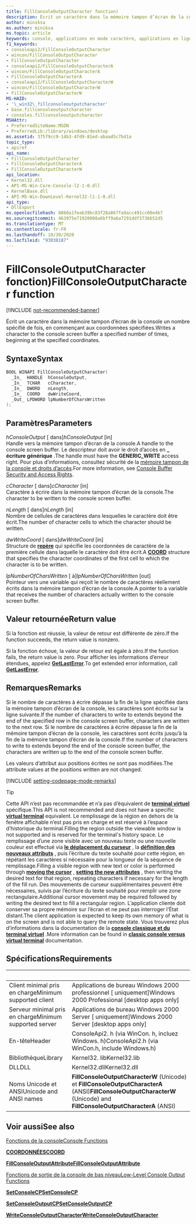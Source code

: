 ```yaml
---
title: FillConsoleOutputCharacter fonction)
description: Écrit un caractère dans la mémoire tampon d’écran de la console un nombre spécifié de fois, en commençant aux coordonnées spécifiées.
author: miniksa
ms.author: miniksa
ms.topic: article
keywords: console, applications en mode caractère, applications en ligne de commande, applications de terminal, API console
f1_keywords:
- consoleapi2/FillConsoleOutputCharacter
- wincon/FillConsoleOutputCharacter
- FillConsoleOutputCharacter
- consoleapi2/FillConsoleOutputCharacterA
- wincon/FillConsoleOutputCharacterA
- FillConsoleOutputCharacterA
- consoleapi2/FillConsoleOutputCharacterW
- wincon/FillConsoleOutputCharacterW
- FillConsoleOutputCharacterW
MS-HAID:
- '\_win32\_fillconsoleoutputcharacter'
- base.fillconsoleoutputcharacter
- consoles.fillconsoleoutputcharacter
MSHAttr:
- PreferredSiteName:MSDN
- PreferredLib:/library/windows/desktop
ms.assetid: 37579cc9-14b3-4fd9-81ed-abaad5c7bd1a
topic_type:
- apiref
api_name:
- FillConsoleOutputCharacter
- FillConsoleOutputCharacterA
- FillConsoleOutputCharacterW
api_location:
- Kernel32.dll
- API-MS-Win-Core-Console-l2-1-0.dll
- KernelBase.dll
- API-MS-Win-DownLevel-Kernel32-l1-1-0.dll
api_type:
- DllExport
ms.openlocfilehash: 8860a1feab39bc83f28a867fa9acc491cc00e4b7
ms.sourcegitcommit: 463975e71920908a6bff9a6a7291ddf3736652d5
ms.translationtype: MT
ms.contentlocale: fr-FR
ms.lasthandoff: 10/30/2020
ms.locfileid: "93038187"
---
```

# <a name="fillconsoleoutputcharacter-function"></a><span data-ttu-id="08d12-104">FillConsoleOutputCharacter fonction)</span><span class="sxs-lookup"><span data-stu-id="08d12-104">FillConsoleOutputCharacter function</span></span>

[!INCLUDE [not-recommended-banner](./includes/not-recommended-banner.md)]

<span data-ttu-id="08d12-105">Écrit un caractère dans la mémoire tampon d’écran de la console un nombre spécifié de fois, en commençant aux coordonnées spécifiées.</span><span class="sxs-lookup"><span data-stu-id="08d12-105">Writes a character to the console screen buffer a specified number of times, beginning at the specified coordinates.</span></span>

## <a name="syntax"></a><span data-ttu-id="08d12-106">Syntaxe</span><span class="sxs-lookup"><span data-stu-id="08d12-106">Syntax</span></span>

```C
BOOL WINAPI FillConsoleOutputCharacter(
  _In_  HANDLE  hConsoleOutput,
  _In_  TCHAR   cCharacter,
  _In_  DWORD   nLength,
  _In_  COORD   dwWriteCoord,
  _Out_ LPDWORD lpNumberOfCharsWritten
);
```

## <a name="parameters"></a><span data-ttu-id="08d12-107">Paramètres</span><span class="sxs-lookup"><span data-stu-id="08d12-107">Parameters</span></span>

<span data-ttu-id="08d12-108">*hConsoleOutput* \[ dans\]</span><span class="sxs-lookup"><span data-stu-id="08d12-108">*hConsoleOutput* \[in\]</span></span>  
<span data-ttu-id="08d12-109">Handle vers la mémoire tampon d’écran de la console.</span><span class="sxs-lookup"><span data-stu-id="08d12-109">A handle to the console screen buffer.</span></span> <span data-ttu-id="08d12-110">Le descripteur doit avoir le droit d’accès en **\_ écriture générique** .</span><span class="sxs-lookup"><span data-stu-id="08d12-110">The handle must have the **GENERIC\_WRITE** access right.</span></span> <span data-ttu-id="08d12-111">Pour plus d’informations, consultez sécurité de la [mémoire tampon de la console et droits d’accès](console-buffer-security-and-access-rights.md).</span><span class="sxs-lookup"><span data-stu-id="08d12-111">For more information, see [Console Buffer Security and Access Rights](console-buffer-security-and-access-rights.md).</span></span>

<span data-ttu-id="08d12-112">*cCharacter* \[ dans\]</span><span class="sxs-lookup"><span data-stu-id="08d12-112">*cCharacter* \[in\]</span></span>  
<span data-ttu-id="08d12-113">Caractère à écrire dans la mémoire tampon d’écran de la console.</span><span class="sxs-lookup"><span data-stu-id="08d12-113">The character to be written to the console screen buffer.</span></span>

<span data-ttu-id="08d12-114">*nLength* \[ dans\]</span><span class="sxs-lookup"><span data-stu-id="08d12-114">*nLength* \[in\]</span></span>  
<span data-ttu-id="08d12-115">Nombre de cellules de caractères dans lesquelles le caractère doit être écrit.</span><span class="sxs-lookup"><span data-stu-id="08d12-115">The number of character cells to which the character should be written.</span></span>

<span data-ttu-id="08d12-116">*dwWriteCoord* \[ dans\]</span><span class="sxs-lookup"><span data-stu-id="08d12-116">*dwWriteCoord* \[in\]</span></span>  
<span data-ttu-id="08d12-117">Structure de [**repère**](coord-str.md) qui spécifie les coordonnées de caractère de la première cellule dans laquelle le caractère doit être écrit.</span><span class="sxs-lookup"><span data-stu-id="08d12-117">A [**COORD**](coord-str.md) structure that specifies the character coordinates of the first cell to which the character is to be written.</span></span>

<span data-ttu-id="08d12-118">*lpNumberOfCharsWritten* \[ à\]</span><span class="sxs-lookup"><span data-stu-id="08d12-118">*lpNumberOfCharsWritten* \[out\]</span></span>  
<span data-ttu-id="08d12-119">Pointeur vers une variable qui reçoit le nombre de caractères réellement écrits dans la mémoire tampon d’écran de la console.</span><span class="sxs-lookup"><span data-stu-id="08d12-119">A pointer to a variable that receives the number of characters actually written to the console screen buffer.</span></span>

## <a name="return-value"></a><span data-ttu-id="08d12-120">Valeur retournée</span><span class="sxs-lookup"><span data-stu-id="08d12-120">Return value</span></span>

<span data-ttu-id="08d12-121">Si la fonction est réussie, la valeur de retour est différente de zéro.</span><span class="sxs-lookup"><span data-stu-id="08d12-121">If the function succeeds, the return value is nonzero.</span></span>

<span data-ttu-id="08d12-122">Si la fonction échoue, la valeur de retour est égale à zéro.</span><span class="sxs-lookup"><span data-stu-id="08d12-122">If the function fails, the return value is zero.</span></span> <span data-ttu-id="08d12-123">Pour afficher les informations d’erreur étendues, appelez [**GetLastError**](https://msdn.microsoft.com/library/windows/desktop/ms679360).</span><span class="sxs-lookup"><span data-stu-id="08d12-123">To get extended error information, call [**GetLastError**](https://msdn.microsoft.com/library/windows/desktop/ms679360).</span></span>

## <a name="remarks"></a><span data-ttu-id="08d12-124">Remarques</span><span class="sxs-lookup"><span data-stu-id="08d12-124">Remarks</span></span>

<span data-ttu-id="08d12-125">Si le nombre de caractères à écrire dépasse la fin de la ligne spécifiée dans la mémoire tampon d’écran de la console, les caractères sont écrits sur la ligne suivante.</span><span class="sxs-lookup"><span data-stu-id="08d12-125">If the number of characters to write to extends beyond the end of the specified row in the console screen buffer, characters are written to the next row.</span></span> <span data-ttu-id="08d12-126">Si le nombre de caractères à écrire dépasse la fin de la mémoire tampon d’écran de la console, les caractères sont écrits jusqu’à la fin de la mémoire tampon d’écran de la console.</span><span class="sxs-lookup"><span data-stu-id="08d12-126">If the number of characters to write to extends beyond the end of the console screen buffer, the characters are written up to the end of the console screen buffer.</span></span>

<span data-ttu-id="08d12-127">Les valeurs d’attribut aux positions écrites ne sont pas modifiées.</span><span class="sxs-lookup"><span data-stu-id="08d12-127">The attribute values at the positions written are not changed.</span></span>

[!INCLUDE [setting-codepage-mode-remarks](./includes/setting-codepage-mode-remarks.md)]

> [!TIP]
> <span data-ttu-id="08d12-128">Cette API n’est pas recommandée et n’a pas d’équivalent de **[terminal virtuel](console-virtual-terminal-sequences.md)** spécifique.</span><span class="sxs-lookup"><span data-stu-id="08d12-128">This API is not recommended and does not have a specific **[virtual terminal](console-virtual-terminal-sequences.md)** equivalent.</span></span> <span data-ttu-id="08d12-129">Le remplissage de la région en dehors de la fenêtre affichable n’est pas pris en charge et est réservé à l’espace d’historique du terminal.</span><span class="sxs-lookup"><span data-stu-id="08d12-129">Filling the region outside the viewable window is not supported and is reserved for the terminal's history space.</span></span> <span data-ttu-id="08d12-130">Le remplissage d’une zone visible avec un nouveau texte ou une nouvelle couleur est effectué via **[le déplacement du curseur](console-virtual-terminal-sequences.md#cursor-positioning)** , la **[définition des nouveaux attributs](console-virtual-terminal-sequences.md#text-formatting)** , puis l’écriture du texte souhaité pour cette région, en répétant les caractères si nécessaire pour la longueur de la séquence de remplissage.</span><span class="sxs-lookup"><span data-stu-id="08d12-130">Filling a visible region with new text or color is performed through **[moving the cursor](console-virtual-terminal-sequences.md#cursor-positioning)** , **[setting the new attributes](console-virtual-terminal-sequences.md#text-formatting)** , then writing the desired text for that region, repeating characters if necessary for the length of the fill run.</span></span> <span data-ttu-id="08d12-131">Des mouvements de curseur supplémentaires peuvent être nécessaires, suivis par l’écriture du texte souhaité pour remplir une zone rectangulaire.</span><span class="sxs-lookup"><span data-stu-id="08d12-131">Additional cursor movement may be required followed by writing the desired text to fill a rectangular region.</span></span> <span data-ttu-id="08d12-132">L’application cliente doit conserver sa propre mémoire sur l’écran et ne peut pas interroger l’État distant.</span><span class="sxs-lookup"><span data-stu-id="08d12-132">The client application is expected to keep its own memory of what is on the screen and is not able to query the remote state.</span></span> <span data-ttu-id="08d12-133">Vous trouverez plus d’informations dans la documentation de la **[console classique et du terminal virtuel](classic-vs-vt.md)** .</span><span class="sxs-lookup"><span data-stu-id="08d12-133">More information can be found in **[classic console versus virtual terminal](classic-vs-vt.md)** documentation.</span></span>

## <a name="requirements"></a><span data-ttu-id="08d12-134">Spécifications</span><span class="sxs-lookup"><span data-stu-id="08d12-134">Requirements</span></span>

| &nbsp; | &nbsp; |
|-|-|
| <span data-ttu-id="08d12-135">Client minimal pris en charge</span><span class="sxs-lookup"><span data-stu-id="08d12-135">Minimum supported client</span></span> | <span data-ttu-id="08d12-136">Applications de bureau Windows 2000 professionnel \[ uniquement\]</span><span class="sxs-lookup"><span data-stu-id="08d12-136">Windows 2000 Professional \[desktop apps only\]</span></span> |
| <span data-ttu-id="08d12-137">Serveur minimal pris en charge</span><span class="sxs-lookup"><span data-stu-id="08d12-137">Minimum supported server</span></span> | <span data-ttu-id="08d12-138">Applications de bureau Windows 2000 Server \[ uniquement\]</span><span class="sxs-lookup"><span data-stu-id="08d12-138">Windows 2000 Server \[desktop apps only\]</span></span> |
| <span data-ttu-id="08d12-139">En-tête</span><span class="sxs-lookup"><span data-stu-id="08d12-139">Header</span></span> | <span data-ttu-id="08d12-140">ConsoleApi2. h (via WinCon. h, incluez Windows. h)</span><span class="sxs-lookup"><span data-stu-id="08d12-140">ConsoleApi2.h (via WinCon.h, include Windows.h)</span></span> |
| <span data-ttu-id="08d12-141">Bibliothèque</span><span class="sxs-lookup"><span data-stu-id="08d12-141">Library</span></span> | <span data-ttu-id="08d12-142">Kernel32. lib</span><span class="sxs-lookup"><span data-stu-id="08d12-142">Kernel32.lib</span></span> |
| <span data-ttu-id="08d12-143">DLL</span><span class="sxs-lookup"><span data-stu-id="08d12-143">DLL</span></span> | <span data-ttu-id="08d12-144">Kernel32.dll</span><span class="sxs-lookup"><span data-stu-id="08d12-144">Kernel32.dll</span></span> |
| <span data-ttu-id="08d12-145">Noms Unicode et ANSI</span><span class="sxs-lookup"><span data-stu-id="08d12-145">Unicode and ANSI names</span></span> | <span data-ttu-id="08d12-146">**FillConsoleOutputCharacterW** (Unicode) et **FillConsoleOutputCharacterA** (ANSI)</span><span class="sxs-lookup"><span data-stu-id="08d12-146">**FillConsoleOutputCharacterW** (Unicode) and **FillConsoleOutputCharacterA** (ANSI)</span></span> |

## <a name="see-also"></a><span data-ttu-id="08d12-147">Voir aussi</span><span class="sxs-lookup"><span data-stu-id="08d12-147">See also</span></span>

[<span data-ttu-id="08d12-148">Fonctions de la console</span><span class="sxs-lookup"><span data-stu-id="08d12-148">Console Functions</span></span>](console-functions.md)

[<span data-ttu-id="08d12-149">**COORDONNÉES**</span><span class="sxs-lookup"><span data-stu-id="08d12-149">**COORD**</span></span>](coord-str.md)

[<span data-ttu-id="08d12-150">**FillConsoleOutputAttribute**</span><span class="sxs-lookup"><span data-stu-id="08d12-150">**FillConsoleOutputAttribute**</span></span>](fillconsoleoutputattribute.md)

[<span data-ttu-id="08d12-151">Fonctions de sortie de la console de bas niveau</span><span class="sxs-lookup"><span data-stu-id="08d12-151">Low-Level Console Output Functions</span></span>](low-level-console-output-functions.md)

[<span data-ttu-id="08d12-152">**SetConsoleCP**</span><span class="sxs-lookup"><span data-stu-id="08d12-152">**SetConsoleCP**</span></span>](setconsolecp.md)

[<span data-ttu-id="08d12-153">**SetConsoleOutputCP**</span><span class="sxs-lookup"><span data-stu-id="08d12-153">**SetConsoleOutputCP**</span></span>](setconsoleoutputcp.md)

[<span data-ttu-id="08d12-154">**WriteConsoleOutputCharacter**</span><span class="sxs-lookup"><span data-stu-id="08d12-154">**WriteConsoleOutputCharacter**</span></span>](writeconsoleoutputcharacter.md)
